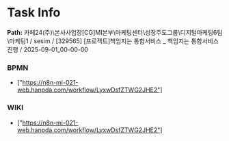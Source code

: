 # Task Info

**Path:** 카페24(주)\본사사업장\[CG]MI본부\마케팅센터\성장주도그룹\디지털마케팅6팀\마케팅1 / sesim / [329565] [프로젝트]책임지는 통합서비스 _ 책임지는 통합서비스 진행 / 2025-09-01_00-00-00

### BPMN
- ["https://n8n-mi-021-web.hanpda.com/workflow/LyxwDsfZTWG2JHE2"]

### WIKI
- ["https://n8n-mi-021-web.hanpda.com/workflow/LyxwDsfZTWG2JHE2"]

